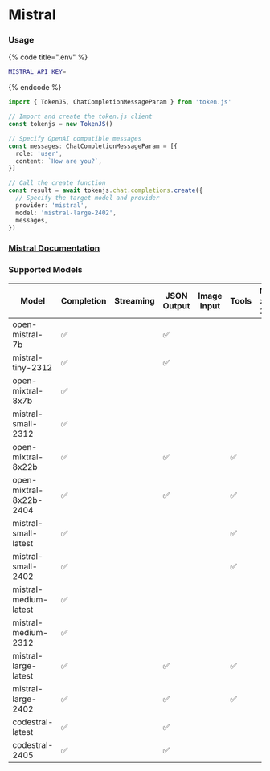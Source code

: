 # Mistral

### Usage

{% code title=".env" %}
```bash
MISTRAL_API_KEY=
```
{% endcode %}

```typescript
import { TokenJS, ChatCompletionMessageParam } from 'token.js'

// Import and create the token.js client
const tokenjs = new TokenJS()

// Specify OpenAI compatible messages
const messages: ChatCompletionMessageParam = [{
  role: 'user',
  content: `How are you?`,
}]

// Call the create function
const result = await tokenjs.chat.completions.create({
  // Specify the target model and provider
  provider: 'mistral',
  model: 'mistral-large-2402',
  messages,
})
```

### [Mistral Documentation](https://docs.mistral.ai)

<!-- compatibility -->
### Supported Models

| Model                   | Completion | Streaming | JSON Output | Image Input | Tools | N > 1 |
| ----------------------- | ---------- | --------- | ----------- | ----------- | ----- | ----- |
| open-mistral-7b         | ✅          |           | ✅           |             |       |       |
| mistral-tiny-2312       | ✅          |           | ✅           |             |       |       |
| open-mixtral-8x7b       | ✅          |           |             |             |       |       |
| mistral-small-2312      | ✅          |           |             |             |       |       |
| open-mixtral-8x22b      | ✅          |           | ✅           |             | ✅     |       |
| open-mixtral-8x22b-2404 | ✅          |           | ✅           |             | ✅     |       |
| mistral-small-latest    | ✅          |           |             |             | ✅     |       |
| mistral-small-2402      | ✅          |           |             |             | ✅     |       |
| mistral-medium-latest   | ✅          |           |             |             |       |       |
| mistral-medium-2312     | ✅          |           |             |             |       |       |
| mistral-large-latest    | ✅          |           | ✅           |             | ✅     |       |
| mistral-large-2402      | ✅          |           | ✅           |             | ✅     |       |
| codestral-latest        | ✅          |           | ✅           |             |       |       |
| codestral-2405          | ✅          |           | ✅           |             |       |       |

